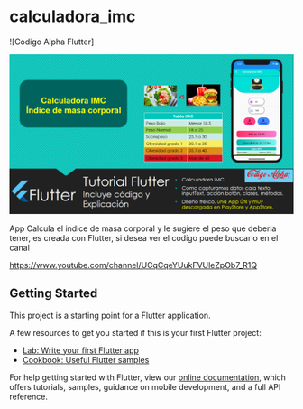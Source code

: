 # calculadora_imc
![Codigo Alpha Flutter]

![alt text](https://github.com/codigoalphacol/CalculadoraIMC/blob/master/assets/images/imc.png) 

App Calcula el indice de masa corporal y le sugiere el peso que deberia tener,
es creada con Flutter, si desea ver el codigo puede buscarlo en el canal

https://www.youtube.com/channel/UCqCqeYUukFVUleZpOb7_R1Q

## Getting Started

This project is a starting point for a Flutter application.

A few resources to get you started if this is your first Flutter project:

- [Lab: Write your first Flutter app](https://flutter.io/docs/get-started/codelab)
- [Cookbook: Useful Flutter samples](https://flutter.io/docs/cookbook)

For help getting started with Flutter, view our 
[online documentation](https://flutter.io/docs), which offers tutorials, 
samples, guidance on mobile development, and a full API reference.
